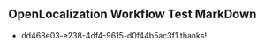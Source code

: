 ## OpenLocalization Workflow Test MarkDown
* dd468e03-e238-4df4-9615-d0f44b5ac3f1 thanks!

<!--HONumber=Aug16_HO4-->


